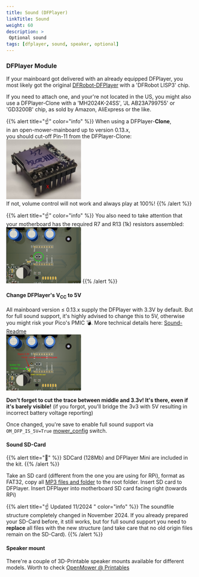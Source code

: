 ```yaml
---
title: Sound (DFPlayer)
linkTitle: Sound
weight: 60
description: >
 Optional sound
tags: [dfplayer, sound, speaker, optional]
---
```


### DFPlayer Module

If your mainboard got delivered with an already equipped DFPlayer, you most likely got the original [DFRobot-DFPlayer](https://www.dfrobot.com/product-1121.html) with a 'DFRobot LISP3' chip.

If you need to attach one, and your're not located in the US, you might also use a DFPlayer-Clone with a 'MH2024K-24SS', 'JL AB23A799755' or 'GD3200B' chip, as sold by Amazon, AliExpress or the like.

{{% alert title="☝️" color="info" %}}
When using a DFPlayer-<b>Clone</b>,<br>
in an open-mower-mainboard up to version 0.13.x,<br>
you should cut-off Pin-11 from the DFPlayer-Clone:<br>
<img title="Cut-off Pin-11 if DFP-Clone and MoBo <= 0.13.x" src="dfplayer-clone_cut-pin.png" width="200"><br>
If not, volume control will not work and always play at 100%!
{{% /alert %}}

{{% alert title="☝️" color="info" %}}
You also need to take attention that your motherboard has the required R7 and R13 (1k) resistors assembled:<br>
<img title="Required 1kΩ R7 & R13" src="mainboard-013x-snd-r7-r13.png" width="200">
{{% /alert %}}

#### Change DFPlayer's V<sub>CC</sub> to 5V

All mainboard version &le; 0.13.x supply the DFPlayer with 3.3V by default.
But for full sound support, it's highly advised to change this to 5V, otherwise you might risk your Pico's PMIC 💣. More technical details here: [Sound-Readme](https://github.com/ClemensElflein/OpenMower/blob/main/Firmware/LowLevel/README-Sound%2C%20DFPIS5V.md)<br>
<img title="Required 1kΩ R7 & R13" src="mainboard-013x-snd-change5v.png" width="200">

**Don't forget to cut the trace between middle and 3.3v! It's there, even if it's barely visible!** (if you forgot, you'll bridge the 3v3 with 5V resulting in incorrect battery voltage reporting)

Once changed, you're save to enable full sound support via `OM_DFP_IS_5V=True` [mower_config](../prepare-sd-card/#openmowermower_configtxt-on-linux-bootopenmowermower_configtxt) switch.


#### Sound SD-Card

{{% alert title="🧰" %}}
SDCard (128Mb) and DFPlayer Mini are included in the kit.
{{% /alert %}}

Take an SD card (different from the one you are using for RPi), format as FAT32, copy all [MP3 files and folder](https://github.com/ClemensElflein/OpenMower/tree/main/Firmware/LowLevel/soundfiles) to the root folder. Insert SD card to DFPlayer. Insert DFPlayer into motherboard SD card facing right (towards RPi)

{{% alert title="☝️ Updated 11/2024 " color="info" %}}
The soundfile structure completely changed in November 2024.
If you already prepared your SD-Card before, it still works, but for full sound support you need to **replace** all files with the new structure (and take care that no old origin files remain on the SD-Card).
{{% /alert %}}

#### Speaker mount

There're a couple of 3D-Printable speaker mounts available for different models. Worth to check [OpenMower @ Printables](https://www.printables.com/search/models?q=tag:openmower%20speaker)
